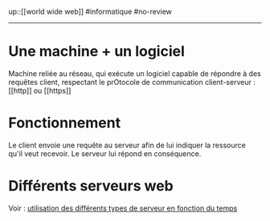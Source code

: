 up::[[world wide web]]
#informatique #no-review 

----
# Une machine + un logiciel
Machine reliée au réseau, qui exécute un logiciel capable de répondre à des requêtes client, respectant le prOtocole de communication client-serveur : [[http]] ou [[https]]

# Fonctionnement
Le client envoie une requête au serveur afin de lui indiquer la ressource qu'il veut recevoir.
Le serveur lui répond en conséquence.

# Différents serveurs web
Voir : [utilisation des différents types de serveur en fonction du temps](https://new.netcraft.colm/archives/category/web-server-survey)

